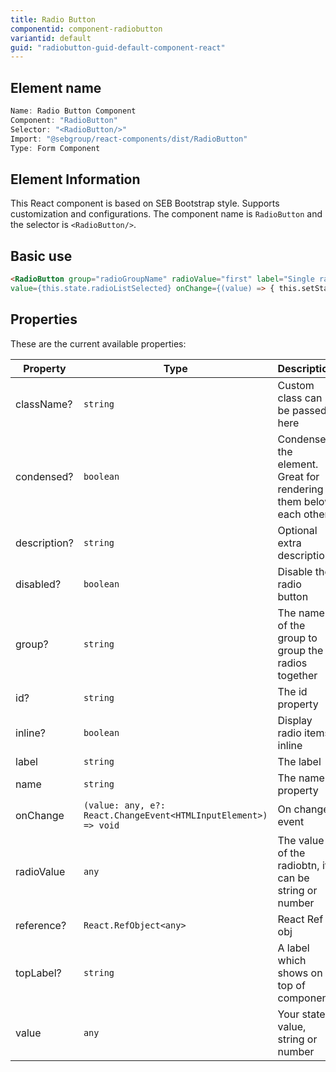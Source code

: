 ```yaml
---
title: Radio Button
componentid: component-radiobutton
variantid: default
guid: "radiobutton-guid-default-component-react"
---
```


## Element name

```javascript
Name: Radio Button Component
Component: "RadioButton"
Selector: "<RadioButton/>"
Import: "@sebgroup/react-components/dist/RadioButton"
Type: Form Component
```

## Element Information

This React component is based on SEB Bootstrap style. Supports customization and configurations. The component name is `RadioButton` and the selector is `<RadioButton/>`.

## Basic use

```html
<RadioButton group="radioGroupName" radioValue="first" label="Single radio - first value"
value={this.state.radioListSelected} onChange={(value) => { this.setState({ radioListSelected: value }) }} />
```

## Properties

These are the current available properties:

| Property     | Type                                                            | Description                                                       |
| ------------ | --------------------------------------------------------------- | ----------------------------------------------------------------- |
| className?   | `string`                                                        | Custom class can be passed here                                   |
| condensed?   | `boolean`                                                       | Condenses the element. Great for rendering them below each others |
| description? | `string`                                                        | Optional extra description                                        |
| disabled?    | `boolean`                                                       | Disable the radio button                                          |
| group?       | `string`                                                        | The name of the group to group the radios together                |
| id?          | `string`                                                        | The id property                                                   |
| inline?      | `boolean`                                                       | Display radio items inline                                        |
| label        | `string`                                                        | The label                                                         |
| name         | `string`                                                        | The name property                                                 |
| onChange     | `(value: any, e?: React.ChangeEvent<HTMLInputElement>) => void` | On change event                                                   |
| radioValue   | `any`                                                           | The value of the radiobtn, it can be string or number             |
| reference?   | `React.RefObject<any>`                                          | React Ref obj                                                     |
| topLabel?    | `string`                                                        | A label which shows on top of component                           |
| value        | `any`                                                           | Your state value, string or number                                |
